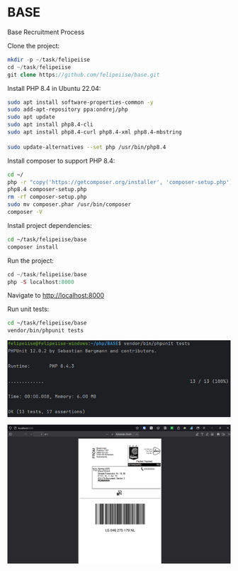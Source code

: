 # BASE
Base Recruitment Process

Clone the project:

```php
mkdir -p ~/task/felipeiise
cd ~/task/felipeiise
git clone https://github.com/felipeiise/base.git
```

Install PHP 8.4 in Ubuntu 22.04:

```bash
sudo apt install software-properties-common -y
sudo add-apt-repository ppa:ondrej/php
sudo apt update
sudo apt install php8.4-cli
sudo apt install php8.4-curl php8.4-xml php8.4-mbstring

sudo update-alternatives --set php /usr/bin/php8.4
```

Install composer to support PHP 8.4:

```bash
cd ~/
php -r "copy('https://getcomposer.org/installer', 'composer-setup.php');"
php8.4 composer-setup.php
rm -rf composer-setup.php
sudo mv composer.phar /usr/bin/composer
composer -V
```

Install project dependencies:

```bash
cd ~/task/felipeiise/base
composer install
```

Run the project:

```php
cd ~/task/felipeiise/base
php -S localhost:8000
```

Navigate to [http://localhost:8000](http://localhost:8000)

Run unit tests:

```bash
cd ~/task/felipeiise/base
vendor/bin/phpunit tests
```

![phpunit_tests](phpunit.png)

![result](result.png)